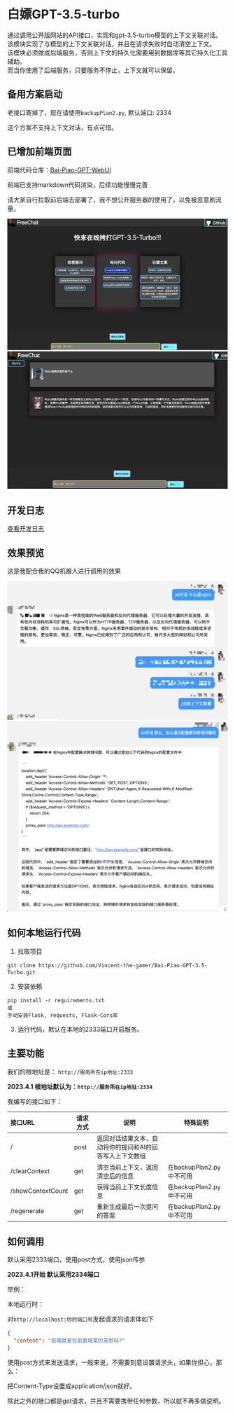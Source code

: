 # 白嫖GPT-3.5-turbo
通过调用公开版网站的API接口，实现和gpt-3.5-turbo模型的上下文关联对话。\
该模块实现了与模型的上下文关联对话，并且在请求失败时自动清空上下文。\
该模块必须做成后端服务，否则上下文的持久化需要用到数据库等其它持久化工具辅助。 \
而当你使用了后端服务，只要服务不停止，上下文就可以保留。

## 备用方案启动
老接口寄掉了，现在请使用`backupPlan2.py`, 默认端口: 2334

这个方案不支持上下文对话，有点可惜。

## 已增加前端页面
前端代码仓库：[Bai-Piao-GPT-WebUI](https://github.com/Vincent-the-gamer/Bai-Piao-GPT-WebUI)

前端已支持markdown代码渲染，后续功能慢慢完善

请大家自行拉取前后端去部署了，我不想公开服务器的使用了，以免被恶意刷流量。

![前端](./.github/img/frontend.png)
![前端2](./.github/img/frontend2.png)

## 开发日志
[查看开发日志](./devLog.md)

## 效果预览
这是我配合我的QQ机器人进行调用的效果

![1.png](./.github/img/1.png)
![2.png](./.github/img/2.png)

## 如何本地运行代码
1. 拉取项目
~~~shell
git clone https://github.com/Vincent-the-gamer/Bai-Piao-GPT-3.5-Turbo.git
~~~

2. 安装依赖
~~~shell
pip install -r requirements.txt
或
手动安装Flask, requests, Flask-Cors库
~~~

3. 运行代码，默认在本地的2333端口开启服务。

## 主要功能
我们的根地址是： `http://服务所在ip地址:2333` 

**2023.4.1 根地址默认为：`http://服务所在ip地址:2334`**

我编写的接口如下： 

| 接口URL           | 请求方式 | 说明                                                     | 特殊说明                 |
| :---------------- | -------- | -------------------------------------------------------- | ------------------------ |
| /                 | post     | 返回对话结果文本，自动将你的提问和AI的回答写入上下文数组 |                          |
| /clearContext     | get      | 清空当前上下文，返回清空后的信息                         | 在backupPlan2.py中不可用 |
| /showContextCount | get      | 获得当前上下文长度信息                                   | 在backupPlan2.py中不可用 |
| /regenerate       | get      | 重新生成最后一次提问的答案                               | 在backupPlan2.py中不可用 |



## 如何调用
默认采用2333端口，使用post方式，使用json传参

**2023.4.1开始 默认采用2334端口**

举例：

本地运行时：

对`http://localhost:你的端口号`发起请求的请求体如下
~~~json
{
  "content": "前端就是在前面端菜的意思吗?"
}
~~~
使用post方式来发送请求，一般来说，不需要刻意设置请求头，如果你担心，那么： 

把Content-Type设置成application/json就好。

除此之外的接口都是get请求，并且不需要携带任何参数，所以就不再多做说明。
